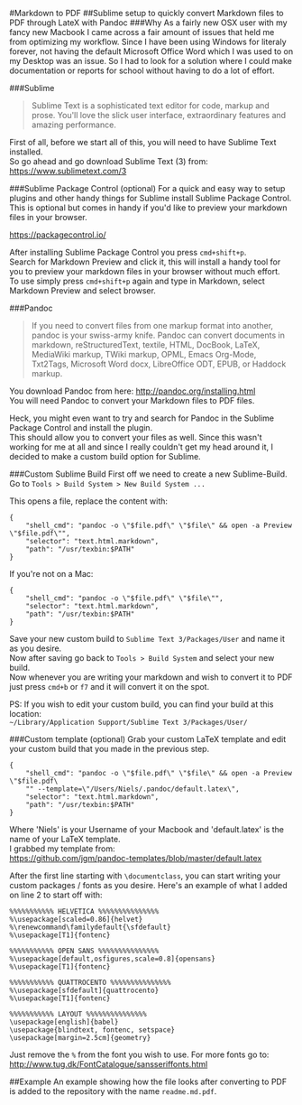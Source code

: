 #Markdown to PDF
##Sublime setup to quickly convert Markdown files to PDF through LateX with Pandoc
###Why
As a fairly new OSX user with my fancy new Macbook I came across a fair amount of issues that held me from optimizing my workflow.
Since I have been using Windows for literaly forever, not having the default Microsoft Office Word which I was used to on my Desktop was an issue.
So I had to look for a solution where I could make documentation or reports for school without having to do a lot of effort.

###Sublime
> Sublime Text is a sophisticated text editor for code, markup and prose.
> You'll love the slick user interface, extraordinary features and amazing performance.

First of all, before we start all of this, you will need to have Sublime Text installed.  
So go ahead and go download Sublime Text (3) from: https://www.sublimetext.com/3

###Sublime Package Control (optional)
For a quick and easy way to setup plugins and other handy things for Sublime install Sublime Package Control.
This is optional but comes in handy if you'd like to preview your markdown files in your browser.

https://packagecontrol.io/

After installing Sublime Package Control you press `cmd+shift+p`.  
Search for Markdown Preview and click it, this will install a handy tool for you to preview your markdown files in your browser without much effort.  
To use simply press `cmd+shift+p` again and type in Markdown, select Markdown Preview and select browser.

###Pandoc
> If you need to convert files from one markup format into another, pandoc is your swiss-army knife. 
> Pandoc can convert documents in markdown, reStructuredText, textile, HTML, DocBook, LaTeX, MediaWiki markup, TWiki markup, 
> OPML, Emacs Org-Mode, Txt2Tags, Microsoft Word docx, LibreOffice ODT, EPUB, or Haddock markup.

You download Pandoc from here: http://pandoc.org/installing.html  
You will need Pandoc to convert your Markdown files to PDF files.

Heck, you might even want to try and search for Pandoc in the Sublime Package Control and install the plugin.  
This should allow you to convert your files as well. 
Since this wasn't working for me at all and since I really couldn't get my head around it, I decided to make a custom build option for Sublime.

###Custom Sublime Build
First off we need to create a new Sublime-Build.
Go to `Tools > Build System > New Build System ...`

This opens a file, replace the content with:

```
{  
    "shell_cmd": "pandoc -o \"$file.pdf\" \"$file\" && open -a Preview \"$file.pdf\"",  
    "selector": "text.html.markdown",  
    "path": "/usr/texbin:$PATH"  
}
```

If you're not on a Mac:

```
{  
    "shell_cmd": "pandoc -o \"$file.pdf\" \"$file\"",
    "selector": "text.html.markdown",
    "path": "/usr/texbin:$PATH"
}
```

Save your new custom build to `Sublime Text 3/Packages/User` and name it as you desire.  
Now after saving go back to `Tools > Build System` and select your new build.  
Now whenever you are writing your markdown and wish to convert it to PDF just press `cmd+b` or `f7` and it will convert it on the spot.

PS: If you wish to edit your custom build, you can find your build at this location:  
`~/Library/Application Support/Sublime Text 3/Packages/User/`  

###Custom template (optional)
Grab your custom LaTeX template and edit your custom build that you made in the previous step. 

```
{  
    "shell_cmd": "pandoc -o \"$file.pdf\" \"$file\" && open -a Preview \"$file.pdf\
    "" --template=\"/Users/Niels/.pandoc/default.latex\",  
    "selector": "text.html.markdown",
    "path": "/usr/texbin:$PATH"
}
```

Where 'Niels' is your Username of your Macbook and 'default.latex' is the name of your LaTeX template.  
I grabbed my template from:  
https://github.com/jgm/pandoc-templates/blob/master/default.latex  

After the first line starting with `\documentclass`, you can start writing your custom packages / fonts as you desire.
Here's an example of what I added on line 2 to start off with:

```
%%%%%%%%%%% HELVETICA %%%%%%%%%%%%%%%
%\usepackage[scaled=0.86]{helvet}
%\renewcommand\familydefault{\sfdefault} 
%\usepackage[T1]{fontenc}

%%%%%%%%%%% OPEN SANS %%%%%%%%%%%%%%%
%\usepackage[default,osfigures,scale=0.8]{opensans}
%\usepackage[T1]{fontenc}

%%%%%%%%%%% QUATTROCENTO %%%%%%%%%%%%%%%
%\usepackage[sfdefault]{quattrocento}
%\usepackage[T1]{fontenc}

%%%%%%%%%%% LAYOUT %%%%%%%%%%%%%%%
\usepackage[english]{babel}
\usepackage{blindtext, fontenc, setspace}
\usepackage[margin=2.5cm]{geometry}
```

Just remove the `%` from the font you wish to use.
For more fonts go to: http://www.tug.dk/FontCatalogue/sansseriffonts.html

##Example
An example showing how the file looks after converting to PDF is added to the repository with the name `readme.md.pdf`.

